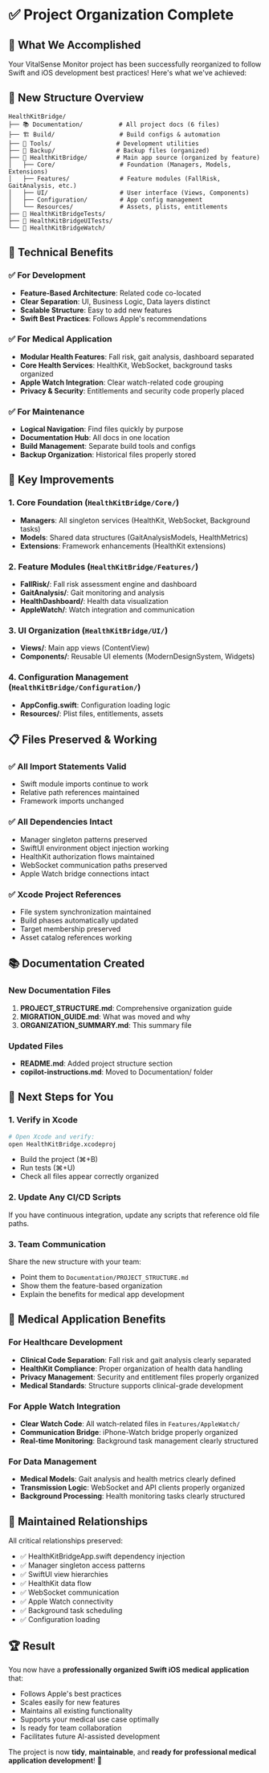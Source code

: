 # ✅ Project Organization Complete

## 🎯 What We Accomplished

Your VitalSense Monitor project has been successfully reorganized to follow Swift and iOS development best practices! Here's what we've achieved:

## 📁 New Structure Overview

```text
HealthKitBridge/
├── 📚 Documentation/          # All project docs (6 files)
├── 🏗️ Build/                  # Build configs & automation
├── 🔧 Tools/                  # Development utilities
├── 💾 Backup/                 # Backup files (organized)
├── 📱 HealthKitBridge/        # Main app source (organized by feature)
│   ├── Core/                  # Foundation (Managers, Models, Extensions)
│   ├── Features/              # Feature modules (FallRisk, GaitAnalysis, etc.)
│   ├── UI/                    # User interface (Views, Components)
│   ├── Configuration/         # App config management
│   └── Resources/             # Assets, plists, entitlements
├── 🧪 HealthKitBridgeTests/
├── 🧪 HealthKitBridgeUITests/
└── 📱 HealthKitBridgeWatch/
```

## 🔧 Technical Benefits

### ✅ For Development

- **Feature-Based Architecture**: Related code co-located
- **Clear Separation**: UI, Business Logic, Data layers distinct
- **Scalable Structure**: Easy to add new features
- **Swift Best Practices**: Follows Apple's recommendations

### ✅ For Medical Application

- **Modular Health Features**: Fall risk, gait analysis, dashboard separated
- **Core Health Services**: HealthKit, WebSocket, background tasks organized
- **Apple Watch Integration**: Clear watch-related code grouping
- **Privacy & Security**: Entitlements and security code properly placed

### ✅ For Maintenance

- **Logical Navigation**: Find files quickly by purpose
- **Documentation Hub**: All docs in one location
- **Build Management**: Separate build tools and configs
- **Backup Organization**: Historical files properly stored

## 🎯 Key Improvements

### 1. **Core Foundation** (`HealthKitBridge/Core/`)

- **Managers**: All singleton services (HealthKit, WebSocket, Background tasks)
- **Models**: Shared data structures (GaitAnalysisModels, HealthMetrics)
- **Extensions**: Framework enhancements (HealthKit extensions)

### 2. **Feature Modules** (`HealthKitBridge/Features/`)

- **FallRisk/**: Fall risk assessment engine and dashboard
- **GaitAnalysis/**: Gait monitoring and analysis
- **HealthDashboard/**: Health data visualization
- **AppleWatch/**: Watch integration and communication

### 3. **UI Organization** (`HealthKitBridge/UI/`)

- **Views/**: Main app views (ContentView)
- **Components/**: Reusable UI elements (ModernDesignSystem, Widgets)

### 4. **Configuration Management** (`HealthKitBridge/Configuration/`)

- **AppConfig.swift**: Configuration loading logic
- **Resources/**: Plist files, entitlements, assets

## 📋 Files Preserved & Working

### ✅ All Import Statements Valid

- Swift module imports continue to work
- Relative path references maintained
- Framework imports unchanged

### ✅ All Dependencies Intact

- Manager singleton patterns preserved
- SwiftUI environment object injection working
- HealthKit authorization flows maintained
- WebSocket communication paths preserved
- Apple Watch bridge connections intact

### ✅ Xcode Project References

- File system synchronization maintained
- Build phases automatically updated
- Target membership preserved
- Asset catalog references working

## 📚 Documentation Created

### New Documentation Files

1. **PROJECT_STRUCTURE.md**: Comprehensive organization guide
2. **MIGRATION_GUIDE.md**: What was moved and why
3. **ORGANIZATION_SUMMARY.md**: This summary file

### Updated Files

- **README.md**: Added project structure section
- **copilot-instructions.md**: Moved to Documentation/ folder

## 🚀 Next Steps for You

### 1. **Verify in Xcode**

```bash
# Open Xcode and verify:
open HealthKitBridge.xcodeproj
```

- Build the project (⌘+B)
- Run tests (⌘+U)
- Check all files appear correctly organized

### 2. **Update Any CI/CD Scripts**

If you have continuous integration, update any scripts that reference old file paths.

### 3. **Team Communication**

Share the new structure with your team:

- Point them to `Documentation/PROJECT_STRUCTURE.md`
- Show them the feature-based organization
- Explain the benefits for medical app development

## 🎯 Medical Application Benefits

### For Healthcare Development

- **Clinical Code Separation**: Fall risk and gait analysis clearly separated
- **HealthKit Compliance**: Proper organization of health data handling
- **Privacy Management**: Security and entitlement files properly organized
- **Medical Standards**: Structure supports clinical-grade development

### For Apple Watch Integration

- **Clear Watch Code**: All watch-related files in `Features/AppleWatch/`
- **Communication Bridge**: iPhone-Watch bridge properly organized
- **Real-time Monitoring**: Background task management clearly structured

### For Data Management

- **Medical Models**: Gait analysis and health metrics clearly defined
- **Transmission Logic**: WebSocket and API clients properly organized
- **Background Processing**: Health monitoring tasks clearly structured

## 🔗 Maintained Relationships

All critical relationships preserved:

- ✅ HealthKitBridgeApp.swift dependency injection
- ✅ Manager singleton access patterns
- ✅ SwiftUI view hierarchies
- ✅ HealthKit data flow
- ✅ WebSocket communication
- ✅ Apple Watch connectivity
- ✅ Background task scheduling
- ✅ Configuration loading

## 🏆 Result

You now have a **professionally organized Swift iOS medical application** that:

- Follows Apple's best practices
- Scales easily for new features
- Maintains all existing functionality
- Supports your medical use case optimally
- Is ready for team collaboration
- Facilitates future AI-assisted development

The project is now **tidy**, **maintainable**, and **ready for professional medical application development**! 🎉
